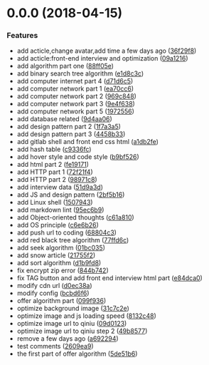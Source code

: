 <a name="0.0.0"></a>
# 0.0.0 (2018-04-15)


### Features

* add acticle,change avatar,add time a few days ago ([36f29f8](https://github.com/towavephone/TowavePhoneBlog/commit/36f29f8))
* add acticle:front-end interview and optimization ([09a1216](https://github.com/towavephone/TowavePhoneBlog/commit/09a1216))
* add algorithm part one ([88ff05e](https://github.com/towavephone/TowavePhoneBlog/commit/88ff05e))
* add binary search tree algorithm ([e1d8c3c](https://github.com/towavephone/TowavePhoneBlog/commit/e1d8c3c))
* add computer internet part 4 ([d71d6c5](https://github.com/towavephone/TowavePhoneBlog/commit/d71d6c5))
* add computer network part 1 ([ea70cc6](https://github.com/towavephone/TowavePhoneBlog/commit/ea70cc6))
* add computer network part 2 ([969c848](https://github.com/towavephone/TowavePhoneBlog/commit/969c848))
* add computer network part 3 ([9e4f638](https://github.com/towavephone/TowavePhoneBlog/commit/9e4f638))
* add computer network part 5 ([1972556](https://github.com/towavephone/TowavePhoneBlog/commit/1972556))
* add database related ([9d4aa06](https://github.com/towavephone/TowavePhoneBlog/commit/9d4aa06))
* add design pattern part 2 ([1f7a3a5](https://github.com/towavephone/TowavePhoneBlog/commit/1f7a3a5))
* add design pattern part 3 ([4458b33](https://github.com/towavephone/TowavePhoneBlog/commit/4458b33))
* add gitlab shell and front end css html ([a1db2fe](https://github.com/towavephone/TowavePhoneBlog/commit/a1db2fe))
* add hash table ([c9336fc](https://github.com/towavephone/TowavePhoneBlog/commit/c9336fc))
* add hover style and code style ([b9bf526](https://github.com/towavephone/TowavePhoneBlog/commit/b9bf526))
* add html part 2 ([fe19171](https://github.com/towavephone/TowavePhoneBlog/commit/fe19171))
* add HTTP part 1 ([72f21f4](https://github.com/towavephone/TowavePhoneBlog/commit/72f21f4))
* add HTTP part 2 ([98971c8](https://github.com/towavephone/TowavePhoneBlog/commit/98971c8))
* add interview data ([51d9a3d](https://github.com/towavephone/TowavePhoneBlog/commit/51d9a3d))
* add JS and design pattern ([2bf5b16](https://github.com/towavephone/TowavePhoneBlog/commit/2bf5b16))
* add Linux shell ([1507943](https://github.com/towavephone/TowavePhoneBlog/commit/1507943))
* add markdown lint ([95ec6b9](https://github.com/towavephone/TowavePhoneBlog/commit/95ec6b9))
* add Object-oriented thoughts ([c61a810](https://github.com/towavephone/TowavePhoneBlog/commit/c61a810))
* add OS principle ([c6e6b26](https://github.com/towavephone/TowavePhoneBlog/commit/c6e6b26))
* add push url to coding ([68804c3](https://github.com/towavephone/TowavePhoneBlog/commit/68804c3))
* add red black tree algorithm ([77ffd6c](https://github.com/towavephone/TowavePhoneBlog/commit/77ffd6c))
* add seek algorithm ([01bc035](https://github.com/towavephone/TowavePhoneBlog/commit/01bc035))
* add snow article ([21755f2](https://github.com/towavephone/TowavePhoneBlog/commit/21755f2))
* add sort algorithm ([d1b9fd8](https://github.com/towavephone/TowavePhoneBlog/commit/d1b9fd8))
* fix encrypt zip error ([844b742](https://github.com/towavephone/TowavePhoneBlog/commit/844b742))
* fix TAG button and add front end interview html part ([e84dca0](https://github.com/towavephone/TowavePhoneBlog/commit/e84dca0))
* modify cdn url ([d0ec38a](https://github.com/towavephone/TowavePhoneBlog/commit/d0ec38a))
* modify config ([bcbd6f6](https://github.com/towavephone/TowavePhoneBlog/commit/bcbd6f6))
* offer algorithm part ([099f936](https://github.com/towavephone/TowavePhoneBlog/commit/099f936))
* optimize background image ([31c7c2e](https://github.com/towavephone/TowavePhoneBlog/commit/31c7c2e))
* optimize image and js loading speed ([8132c48](https://github.com/towavephone/TowavePhoneBlog/commit/8132c48))
* optimize image url to qiniu ([09d0123](https://github.com/towavephone/TowavePhoneBlog/commit/09d0123))
* optimize image url to qiniu step 2 ([49b8577](https://github.com/towavephone/TowavePhoneBlog/commit/49b8577))
* remove a few days ago ([a692294](https://github.com/towavephone/TowavePhoneBlog/commit/a692294))
* test comments ([2609ea9](https://github.com/towavephone/TowavePhoneBlog/commit/2609ea9))
* the first part of offer algorithm ([5de51b6](https://github.com/towavephone/TowavePhoneBlog/commit/5de51b6))



